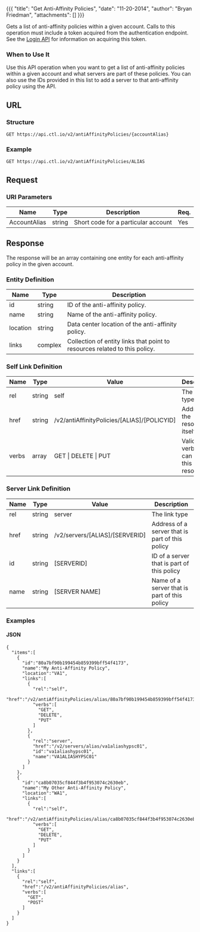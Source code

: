 {{{
  "title": "Get Anti-Affinity Policies",
  "date": "11-20-2014",
  "author": "Bryan Friedman",
  "attachments": []
}}}

Gets a list of anti-affinity policies within a given account. Calls to this operation must include a token acquired from the authentication endpoint. See the [Login API](..Authentication/login.md) for information on acquiring this token.

### When to Use It

Use this API operation when you want to get a list of anti-affinity policies within a given account and what servers are part of these policies. You can also use the IDs provided in this list to add a server to that anti-affinity policy using the API.

## URL

### Structure

    GET https://api.ctl.io/v2/antiAffinityPolicies/{accountAlias}

### Example

    GET https://api.ctl.io/v2/antiAffinityPolicies/ALIAS

## Request

### URI Parameters

<table>
  <thead>
    <tr>
      <th>Name</th>
      <th>Type</th>
      <th>Description</th>
      <th>Req.</th>
    </tr>
  </thead>
  <tbody>
    <tr>
      <td>AccountAlias</td>
      <td>string</td>
      <td>Short code for a particular account</td>
      <td>Yes</td>
    </tr>
  </tbody>
</table>

## Response

The response will be an array containing one entity for each anti-affinity policy in the given account.

### Entity Definition

<table>
  <thead>
    <tr>
      <th>Name</th>
      <th>Type</th>
      <th>Description</th>
    </tr>
  </thead>
  <tbody>
    <tr>
      <td>id</td>
      <td>string</td>
      <td>ID of the anti-affinity policy.</td>
    </tr>
    <tr>
      <td>name</td>
      <td>string</td>
      <td>Name of the anti-affinity policy.</td>
    </tr>
    <tr>
      <td>location</td>
      <td>string</td>
      <td>Data center location of the anti-affinity policy.</td>
    </tr>
    <tr>
      <td>links</td>
      <td>complex</td>
      <td>Collection of entity links that point to resources related to this policy.</td>
    </tr>
  </tbody>
</table>

### Self Link Definition

<table>
  <thead>
    <tr>
      <th>Name</th>
      <th>Type</th>
      <th>Value</th>
      <th>Description</th>
    </tr>
  </thead>
  <tbody>
    <tr>
      <td>rel</td>
      <td>string</td>
      <td>self</td>
      <td>The link type</td>
    </tr>
    <tr>
      <td>href</td>
      <td>string</td>
      <td>/v2/antiAffinityPolicies/[ALIAS]/[POLICYID]</td>
      <td>Address of the resource itself</td>
    </tr>
    <tr>
      <td>verbs</td>
      <td>array</td>
      <td>GET | DELETE | PUT</td>
      <td>Valid HTTP verbs that can act on this resource</td>
    </tr>
  </tbody>
</table>

### Server Link Definition

<table>
  <thead>
    <tr>
      <th>Name</th>
      <th>Type</th>
      <th>Value</th>
      <th>Description</th>
    </tr>
  </thead>
  <tbody>
    <tr>
      <td>rel</td>
      <td>string</td>
      <td>server</td>
      <td>The link type</td>
    </tr>
    <tr>
      <td>href</td>
      <td>string</td>
      <td>/v2/servers/[ALIAS]/[SERVERID]</td>
      <td>Address of a server that is part of this policy</td>
    </tr>
    <tr>
      <td>id</td>
      <td>string</td>
      <td>[SERVERID]</td>
      <td>ID of a server that is part of this policy</td>
    </tr>
    <tr>
      <td>name</td>
      <td>string</td>
      <td>[SERVER NAME]</td>
      <td>Name of a server that is part of this policy </td>
    </tr>
  </tbody>
</table>

### Examples

#### JSON

    {
      "items":[
        {
          "id":"80a7bf90b199454b859399bff54f4173",
          "name":"My Anti-Affinity Policy",
          "location":"VA1",
          "links":[
            {
              "rel":"self",
              "href":"/v2/antiAffinityPolicies/alias/80a7bf90b199454b859399bff54f4173",
              "verbs":[
                "GET",
                "DELETE",
                "PUT"
              ]
            },
            {
              "rel":"server",
              "href":"/v2/servers/alias/va1aliashypsc01",
              "id":"va1aliashypsc01",
              "name":"VA1ALIASHYPSC01"
            }
          ]
        },
        {
          "id":"ca8b07035cf844f3b4f953074c2630eb",
          "name":"My Other Anti-Affinity Policy",
          "location":"WA1",
          "links":[
            {
              "rel":"self",
              "href":"/v2/antiAffinityPolicies/alias/ca8b07035cf844f3b4f953074c2630eb",
              "verbs":[
                "GET",
                "DELETE",
                "PUT"
              ]
            }
          ]
        }
      ],
      "links":[
        {
          "rel":"self",
          "href":"/v2/antiAffinityPolicies/alias",
          "verbs":[
            "GET",
            "POST"
          ]
        }
      ]
    }
